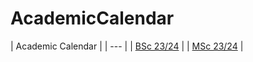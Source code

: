 






AcademicCalendar
================








| Academic Calendar
 |
| --- |
| [BSc 23/24](https://docs.google.com/spreadsheets/d/11klhUCcS9ancr8BYLBJK4e5SepYUfvk5/edit#gid=49847043) |
| [MSc 23/24](https://drive.google.com/file/d/10PJPPi5dQ12Nx2cYYf588M7SAPiNTRWN/view) |










